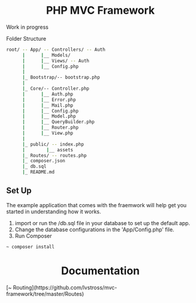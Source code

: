 <h1 align="center">PHP MVC Framework</h1>
Work in progress

Folder Structure
```bash
root/ -- App/ -- Controllers/ -- Auth
      |      |__ Models/
      |      |__ Views/ -- Auth
      |      |__ Config.php
      |
      |_ Bootstrap/-- bootstrap.php
      |
      |_ Core/-- Controller.php
      |      |__ Auth.php
      |      |__ Error.php
      |      |__ Mail.php
      |      |__ Config.php
      |      |__ Model.php
      |      |__ QueryBuilder.php
      |      |__ Router.php
      |      |__ View.php
      |
      |_ public/ -- index.php
      |        |__ assets
      |_ Routes/ -- routes.php
      |_ composer.json
      |_ db.sql
      |_ README.md
```

## Set Up
The example application that comes with the fraemwork will help get you started in understanding how it works.

1. import or run the /db.sql file in your database to set up the default app.
2. Change the database configurations in the 'App/Config.php' file.
3. Run Composer 
```bash
~ composer install
```

<h1 align="center">Documentation</h1>
[~ Routing](https://github.com/lvstross/mvc-framework/tree/master/Routes)